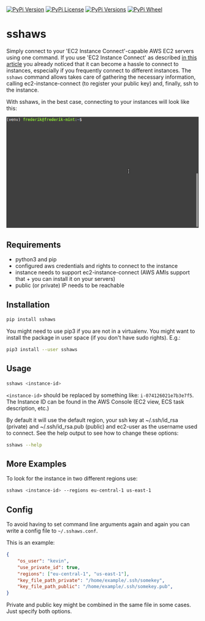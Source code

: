 [![PyPi Version](https://img.shields.io/pypi/v/sshaws.svg)](https://pypi.python.org/pypi/sshaws)
[![PyPi License](https://img.shields.io/pypi/l/sshaws.svg)](https://pypi.python.org/pypi/sshaws)
[![PyPi Versions](https://img.shields.io/pypi/pyversions/sshaws.svg)](https://pypi.python.org/pypi/sshaws)
[![PyPi Wheel](https://img.shields.io/pypi/wheel/sshaws.svg)](https://pypi.python.org/pypi/sshaws)

# sshaws

Simply connect to your 'EC2 Instance Connect'-capable AWS EC2 servers using one command.
If you use 'EC2 Instance Connect' as described [in this article](https://aws.amazon.com/blogs/compute/new-using-amazon-ec2-instance-connect-for-ssh-access-to-your-ec2-instances/) you already noticed that it can become a hassle to connect to instances, especially if you frequently connect to different instances. The `sshaws` command allows takes care of gathering the necessary information, calling ec2-instance-connect (to register your public key) and, finally, ssh to the instance.

With sshaws, in the best case, connecting to your instances will look like this:

![](sshaws.gif)

## Requirements

- python3 and pip
- configured aws credentials and rights to connect to the instance
- instance needs to support ec2-instance-connect (AWS AMIs support that + you can install it on your servers)
- public (or private) IP needs to be reachable

## Installation

```bash
pip install sshaws
```

You might need to use pip3 if you are not in a virtualenv. You might want to install the package in user space (if you don't have sudo rights). E.g.:

```bash
pip3 install --user sshaws
```

## Usage

```bash
sshaws <instance-id>
```

`<instance-id>` should be replaced by something like: `i-074126021e7b3e7f5`. The Instance ID can be found in the AWS Console (EC2 view, ECS task description, etc.)

By default it will use the default region, your ssh key at ~/.ssh/id_rsa (private) and ~/.ssh/id_rsa.pub (public) and ec2-user as the username used to connect.
See the help output to see how to change these options:

```bash
sshaws --help
```

## More Examples

To look for the instance in two different regions use:

```bash
sshaws <instance-id> --regions eu-central-1 us-east-1
```

## Config

To avoid having to set command line arguments again and again you can write a config file to `~/.sshaws.conf`.

This is an example:

```json
{
    "os_user": "kevin",
    "use_private_id": true,
    "regions": ["eu-central-1", "us-east-1"],
    "key_file_path_private": "/home/example/.ssh/somekey",
    "key_file_path_public": "/home/example/.ssh/somekey.pub",
}
```

Private and public key might be combined in the same file in some cases. Just specify both options.
